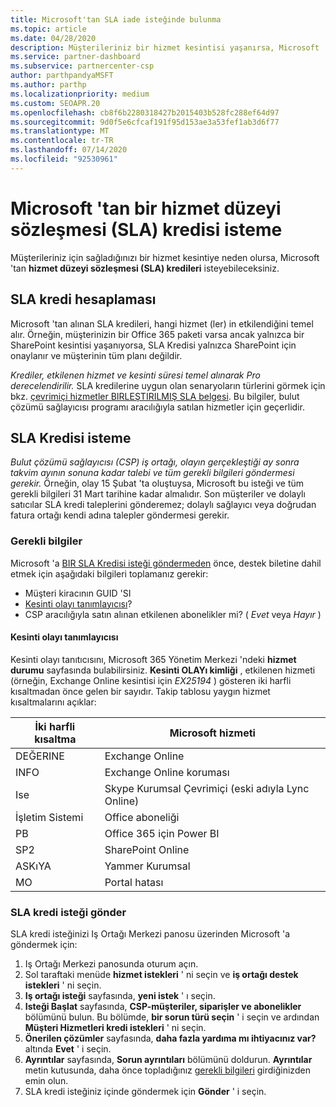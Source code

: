 ```yaml
---
title: Microsoft'tan SLA iade isteğinde bulunma
ms.topic: article
ms.date: 04/28/2020
description: Müşterileriniz bir hizmet kesintisi yaşanırsa, Microsoft 'tan bir hizmet düzeyi sözleşmesi (SLA) kredisi istemek için avantajları, kısıtlamaları ve yordamları öğrenin.
ms.service: partner-dashboard
ms.subservice: partnercenter-csp
author: parthpandyaMSFT
ms.author: parthp
ms.localizationpriority: medium
ms.custom: SEOAPR.20
ms.openlocfilehash: cb8f6b2280318427b2015403b528fc288ef64d97
ms.sourcegitcommit: 9d0f5e6cfcaf191f95d153ae3a53fef1ab3d6f77
ms.translationtype: MT
ms.contentlocale: tr-TR
ms.lasthandoff: 07/14/2020
ms.locfileid: "92530961"
---
```

# <a name="how-and-when-to-request-a-service-level-agreement-sla-credit-from-microsoft"></a>Microsoft 'tan bir hizmet düzeyi sözleşmesi (SLA) kredisi isteme

Müşterileriniz için sağladığınızı bir hizmet kesintiye neden olursa, Microsoft 'tan **hizmet düzeyi sözleşmesi (SLA) kredileri** isteyebileceksiniz.

## <a name="sla-credit-calculation"></a>SLA kredi hesaplaması

Microsoft 'tan alınan SLA kredileri, hangi hizmet (ler) in etkilendiğini temel alır. Örneğin, müşterinizin bir Office 365 paketi varsa ancak yalnızca bir SharePoint kesintisi yaşanıyorsa, SLA Kredisi yalnızca SharePoint için onaylanır ve müşterinin tüm planı değildir.

*Krediler, etkilenen hizmet ve kesinti süresi temel alınarak Pro derecelendirilir.* SLA kredilerine uygun olan senaryoların türlerini görmek için bkz. [çevrimiçi hizmetler BIRLEŞTIRILMIŞ SLA belgesi](http://www.microsoftvolumelicensing.com/DocumentSearch.aspx?Mode=3&DocumentTypeId=37). Bu bilgiler, bulut çözümü sağlayıcısı programı aracılığıyla satılan hizmetler için geçerlidir.

## <a name="request-an-sla-credit"></a>SLA Kredisi isteme

*Bulut çözümü sağlayıcısı (CSP) iş ortağı, olayın gerçekleştiği ay sonra takvim ayının sonuna kadar talebi ve tüm gerekli bilgileri göndermesi gerekir.* Örneğin, olay 15 Şubat 'ta oluştuysa, Microsoft bu isteği ve tüm gerekli bilgileri 31 Mart tarihine kadar almalıdır. Son müşteriler ve dolaylı satıcılar SLA kredi taleplerini gönderemez; dolaylı sağlayıcı veya doğrudan fatura ortağı kendi adına talepler göndermesi gerekir.

### <a name="required-information"></a>Gerekli bilgiler

Microsoft 'a [BIR SLA Kredisi isteği göndermeden](#submit-sla-credit-request) önce, destek biletine dahil etmek için aşağıdaki bilgileri toplamanız gerekir:

- Müşteri kiracının GUID 'SI
- [Kesinti olayı tanımlayıcısı](#outage-incident-identifier)?
- CSP aracılığıyla satın alınan etkilenen abonelikler mi? ( *Evet* veya *Hayır* )

#### <a name="outage-incident-identifier"></a>Kesinti olayı tanımlayıcısı

Kesinti olayı tanıtıcısını, Microsoft 365 Yönetim Merkezi 'ndeki **hizmet durumu** sayfasında bulabilirsiniz. **Kesinti OLAYı kimliği** , etkilenen hizmeti (örneğin, Exchange Online kesintisi için *EX25194* ) gösteren iki harfli kısaltmadan önce gelen bir sayıdır. Takip tablosu yaygın hizmet kısaltmalarını açıklar:

| İki harfli kısaltma | Microsoft hizmeti |
| ----------------------- | ----------------- |
| DEĞERINE | Exchange Online |
| INFO | Exchange Online koruması |
| Ise | Skype Kurumsal Çevrimiçi (eski adıyla Lync Online) |
| İşletim Sistemi | Office aboneliği |
| PB | Office 365 için Power BI |
| SP2 | SharePoint Online |
| ASKıYA | Yammer Kurumsal |
| MO | Portal hatası |

### <a name="submit-sla-credit-request"></a>SLA kredi isteği gönder

SLA kredi isteğinizi Iş Ortağı Merkezi panosu üzerinden Microsoft 'a göndermek için:

1. Iş Ortağı Merkezi panosunda oturum açın.
2. Sol taraftaki menüde **hizmet istekleri** ' ni seçin ve **iş ortağı destek istekleri** ' ni seçin.
3. **Iş ortağı isteği** sayfasında, **yeni istek** ' ı seçin.
4. **Isteği Başlat** sayfasında, **CSP-müşteriler, siparişler ve abonelikler** bölümünü bulun. Bu bölümde, **bir sorun türü seçin** ' i seçin ve ardından **Müşteri Hizmetleri kredi istekleri** ' ni seçin.
5. **Önerilen çözümler** sayfasında, **daha fazla yardıma mı ihtiyacınız var?** altında **Evet** ' i seçin.
6. **Ayrıntılar** sayfasında, **Sorun ayrıntıları** bölümünü doldurun. **Ayrıntılar** metin kutusunda, daha önce topladığınız [gerekli bilgileri](#required-information) girdiğinizden emin olun.
7. SLA kredi isteğiniz içinde göndermek için **Gönder** ' i seçin.
